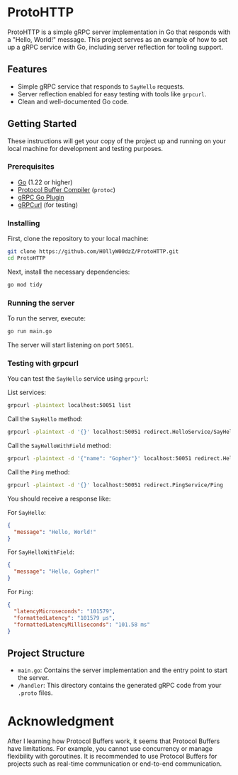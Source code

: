 # ProtoHTTP

ProtoHTTP is a simple gRPC server implementation in Go that responds with a "Hello, World!" message. This project serves as an example of how to set up a gRPC service with Go, including server reflection for tooling support.

## Features

- Simple gRPC service that responds to `SayHello` requests.
- Server reflection enabled for easy testing with tools like `grpcurl`.
- Clean and well-documented Go code.

## Getting Started

These instructions will get your copy of the project up and running on your local machine for development and testing purposes.

### Prerequisites

- [Go](https://go.dev/dl/) (1.22 or higher)
- [Protocol Buffer Compiler](https://protobuf.dev/downloads/) (`protoc`)
- [gRPC Go Plugin](https://github.com/grpc/grpc-go)
- [gRPCurl](https://github.com/fullstorydev/grpcurl) (for testing)

### Installing

First, clone the repository to your local machine:

```sh
git clone https://github.com/H0llyW00dzZ/ProtoHTTP.git
cd ProtoHTTP
```

Next, install the necessary dependencies:

```sh
go mod tidy
```

### Running the server

To run the server, execute:

```sh
go run main.go
```

The server will start listening on port `50051`.

### Testing with grpcurl

You can test the `SayHello` service using `grpcurl`:

List services:

```sh
grpcurl -plaintext localhost:50051 list
```

Call the `SayHello` method:

```sh
grpcurl -plaintext -d '{}' localhost:50051 redirect.HelloService/SayHello
```

Call the `SayHelloWithField` method:

```sh
grpcurl -plaintext -d '{"name": "Gopher"}' localhost:50051 redirect.HelloService/SayHelloWithField
```

Call the `Ping` method:

```sh
grpcurl -plaintext -d '{}' localhost:50051 redirect.PingService/Ping
```

You should receive a response like:

For `SayHello`:

```json
{
  "message": "Hello, World!"
}
```

For `SayHelloWithField`:

```json
{
  "message": "Hello, Gopher!"
}
```

For `Ping`:

```json
{
  "latencyMicroseconds": "101579",
  "formattedLatency": "101579 µs",
  "formattedLatencyMilliseconds": "101.58 ms"
}
```

## Project Structure

- `main.go`: Contains the server implementation and the entry point to start the server.
- `/handler`: This directory contains the generated gRPC code from your `.proto` files.

# Acknowledgment

After I learning how Protocol Buffers work, it seems that Protocol Buffers have limitations. For example, you cannot use concurrency or manage flexibility with goroutines. It is recommended to use Protocol Buffers for projects such as real-time communication or end-to-end communication.
